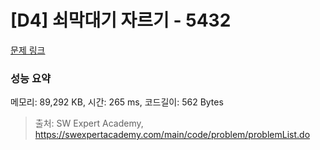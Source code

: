 # [D4] 쇠막대기 자르기 - 5432 

[문제 링크](https://swexpertacademy.com/main/code/problem/problemDetail.do?contestProbId=AWVl47b6DGMDFAXm) 

### 성능 요약

메모리: 89,292 KB, 시간: 265 ms, 코드길이: 562 Bytes



> 출처: SW Expert Academy, https://swexpertacademy.com/main/code/problem/problemList.do